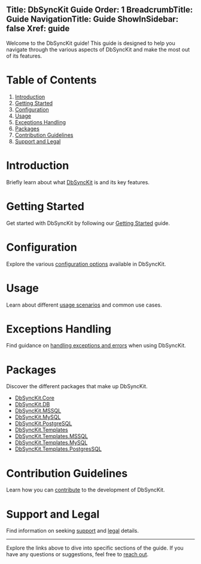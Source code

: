 ﻿﻿Title: DbSyncKit Guide
Order: 1
BreadcrumbTitle: Guide
NavigationTitle: Guide
ShowInSidebar: false
Xref: guide
---

Welcome to the DbSyncKit guide! This guide is designed to help you navigate through the various aspects of DbSyncKit and make the most out of its features.

# Table of Contents

1. [Introduction](#introduction)
2. [Getting Started](#getting-started)
3. [Configuration](#configuration)
4. [Usage](#usage)
5. [Exceptions Handling](#exceptions-handling)
6. [Packages](#packages)
7. [Contribution Guidelines](#contribution-guidelines)
8. [Support and Legal](#support-and-legal)

# Introduction <a name="introduction"></a>

Briefly learn about what [DbSyncKit](xref:overview/Introduction) is and its key features.

# Getting Started <a name="getting-started"></a>

Get started with DbSyncKit by following our [Getting Started](xref:overview/getting-started) guide.

# Configuration <a name="configuration"></a>

Explore the various [configuration options](xref:configuration) available in DbSyncKit.

# Usage <a name="usage"></a>

Learn about different [usage scenarios](xref:usage) and common use cases.

# Exceptions Handling <a name="exceptions-handling"></a>

Find guidance on [handling exceptions and errors](xref:exceptions) when using DbSyncKit.

# Packages <a name="packages"></a>

Discover the different packages that make up DbSyncKit.

- [DbSyncKit.Core](xref:packages/dbsynckit.core)
- [DbSyncKit.DB](xref:packages/dbsynckit.db)
- [DbSyncKit.MSSQL](xref:packages/dbsynckit.mssql)
- [DbSyncKit.MySQL](xref:packages/dbsynckit.mysql)
- [DbSyncKit.PostgreSQL](xref:packages/dbsynckit.postgresql)
- [DbSyncKit.Templates](xref:packages/dbsynckit.templates)
- [DbSyncKit.Templates.MSSQL](xref:packages/dbsynckit.templates.mssql)
- [DbSyncKit.Templates.MySQL](xref:packages/dbsynckit.templates.mysql)
- [DbSyncKit.Templates.PostgresSQL](xref:packages/dbsynckit.templates.postgresql)

# Contribution Guidelines <a name="contribution-guidelines"></a>

Learn how you can [contribute](xref:contribution) to the development of DbSyncKit.

# Support and Legal <a name="support-and-legal"></a>

Find information on seeking [support](xref:support) and [legal](xref:legal) details.

---

Explore the links above to dive into specific sections of the guide. If you have any questions or suggestions, feel free to [reach out](xref:support).